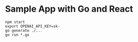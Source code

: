 # Sample App with Go and React

```
npm start
export OPENAI_API_KEY=sk-
go generate ./...
go run *.go
```
